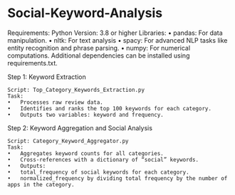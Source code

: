 # Social-Keyword-Analysis

Requirements:
Python Version: 3.8 or higher
	Libraries:
	•	pandas: For data manipulation.
	•	nltk: For text analysis
	•	spacy: For advanced NLP tasks like entity recognition and phrase parsing.
	•	numpy: For numerical computations.
	Additional dependencies can be installed using requirements.txt.

 Step 1: Keyword Extraction

	Script: Top_Category_Keywords_Extraction.py
	Task:
	•	Processes raw review data.
	•	Identifies and ranks the top 100 keywords for each category.
	•	Outputs two variables: keyword and frequency.

Step 2: Keyword Aggregation and Social Analysis

	Script: Category_Keyword_Aggregator.py
	Task:
	•	Aggregates keyword counts for all categories.
	•	Cross-references with a dictionary of “social” keywords.
	•	Outputs:
	•	total_frequency of social keywords for each category.
	•	normalized_frequency by dividing total frequency by the number of apps in the category.

